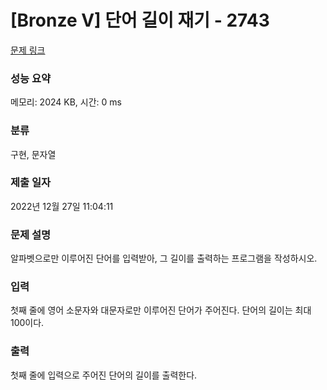 # [Bronze V] 단어 길이 재기 - 2743 

[문제 링크](https://www.acmicpc.net/problem/2743) 

### 성능 요약

메모리: 2024 KB, 시간: 0 ms

### 분류

구현, 문자열

### 제출 일자

2022년 12월 27일 11:04:11

### 문제 설명

<p>알파벳으로만 이루어진 단어를 입력받아, 그 길이를 출력하는 프로그램을 작성하시오.</p>

### 입력 

 <p>첫째 줄에 영어 소문자와 대문자로만 이루어진 단어가 주어진다. 단어의 길이는 최대 100이다.</p>

### 출력 

 <p>첫째 줄에 입력으로 주어진 단어의 길이를 출력한다.</p>

